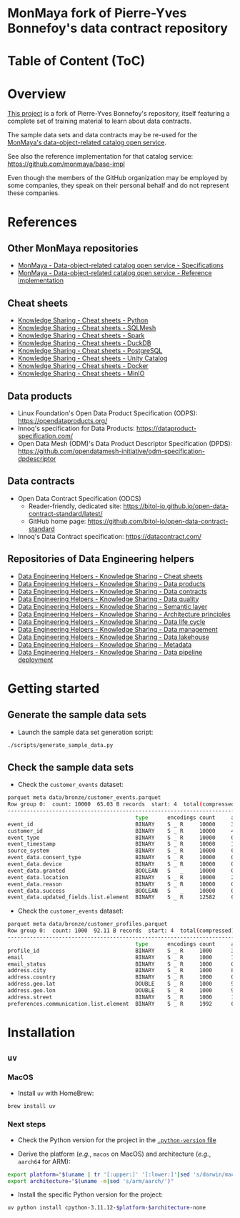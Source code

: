 MonMaya fork of Pierre-Yves Bonnefoy's data contract repository
===============================================================

# Table of Content (ToC)


# Overview
[This project](https://github.com/monmaya/pyb-data-contracts) is a fork
of Pierre-Yves Bonnefoy's repository, itself featuring a complete set of
training material to learn about data contracts.

The sample data sets and data contracts may be re-used for the
[MonMaya's data-object-related catalog open service](https://github.com/monmaya/specifications).

See also the reference implementation for that catalog service:
https://github.com/monmaya/base-impl

Even though the members of the GitHub organization may be employed by some
companies,
they speak on their personal behalf and do not represent these companies.

# References

## Other MonMaya repositories
* [MonMaya - Data-object-related catalog open service - Specifications](https://github.com/monmaya/specifications)
* [MonMaya - Data-object-related catalog open service - Reference implementation](https://github.com/monmaya/base-impl)

## Cheat sheets
* [Knowledge Sharing - Cheat sheets - Python](https://github.com/data-engineering-helpers/ks-cheat-sheets/blob/main/programming/python/README.md)
* [Knowledge Sharing - Cheat sheets - SQLMesh](https://github.com/data-engineering-helpers/ks-cheat-sheets/blob/main/data-processing/sqlmesh/README.md)
* [Knowledge Sharing - Cheat sheets - Spark](https://github.com/data-engineering-helpers/ks-cheat-sheets/blob/main/data-processing/spark/README.md)
* [Knowledge Sharing - Cheat sheets - DuckDB](https://github.com/data-engineering-helpers/ks-cheat-sheets/blob/main/db/duckdb/README.md)
* [Knowledge Sharing - Cheat sheets - PostgreSQL](https://github.com/data-engineering-helpers/ks-cheat-sheets/blob/main/db/postgresql/README.md)
* [Knowledge Sharing - Cheat sheets - Unity Catalog](https://github.com/data-engineering-helpers/ks-cheat-sheets/blob/main/data-catalogs/unity-catalog/README.md)
* [Knowledge Sharing - Cheat sheets - Docker](https://github.com/data-engineering-helpers/ks-cheat-sheets/blob/main/infrastructure/docker/README.md)
* [Knowledge Sharing - Cheat sheets - MinIO](https://github.com/data-engineering-helpers/ks-cheat-sheets/blob/main/data-storage/minio/README.md)

## Data products
* Linux Foundation's Open Data Product Specification (ODPS):
  https://opendataproducts.org/
* Innoq's specification for Data Products:
  https://dataproduct-specification.com/
* Open Data Mesh (ODM)'s Data Product Descriptor Specification (DPDS):
  https://github.com/opendatamesh-initiative/odm-specification-dpdescriptor

## Data contracts
* Open Data Contract Specification (ODCS)
  * Reader-friendly, dedicated site:
  https://bitol-io.github.io/open-data-contract-standard/latest/
  * GitHub home page: https://github.com/bitol-io/open-data-contract-standard
* Innoq's Data Contract specification: https://datacontract.com/

## Repositories of Data Engineering helpers
* [Data Engineering Helpers - Knowledge Sharing - Cheat sheets](https://github.com/data-engineering-helpers/cheat-sheets)
* [Data Engineering Helpers - Knowledge Sharing - Data products](https://github.com/data-engineering-helpers/data-products)
* [Data Engineering Helpers - Knowledge Sharing - Data contracts](https://github.com/data-engineering-helpers/data-contracts)
* [Data Engineering Helpers - Knowledge Sharing - Data quality](https://github.com/data-engineering-helpers/data-quality)
* [Data Engineering Helpers - Knowledge Sharing - Semantic layer](https://github.com/data-engineering-helpers/semantic-layer)
* [Data Engineering Helpers - Knowledge Sharing - Architecture principles](https://github.com/data-engineering-helpers/architecture-principles)
* [Data Engineering Helpers - Knowledge Sharing - Data life cycle](https://github.com/data-engineering-helpers/data-life-cycle)
* [Data Engineering Helpers - Knowledge Sharing - Data management](https://github.com/data-engineering-helpers/data-management)
* [Data Engineering Helpers - Knowledge Sharing - Data lakehouse](https://github.com/data-engineering-helpers/data-lakehouse)
* [Data Engineering Helpers - Knowledge Sharing - Metadata](https://github.com/data-engineering-helpers/metadata)
* [Data Engineering Helpers - Knowledge Sharing - Data pipeline deployment](https://github.com/data-engineering-helpers/data-pipeline-deployment)

# Getting started

## Generate the sample data sets
* Launch the sample data set generation script:
```bash
./scripts/generate_sample_data.py
```

## Check the sample data sets
* Check the `customer_events` dataset:
```bash
parquet meta data/bronze/customer_events.parquet
Row group 0:  count: 10000  65.03 B records  start: 4  total(compressed): 635.017 kB total(uncompressed):832.905 kB
--------------------------------------------------------------------------------
                                        type      encodings count     avg size   nulls   min / max
event_id                                BINARY    S _ R     10000     37.87 B    0       "000034d1-a65c-47e9-8d08-4..." / "ffff44ef-18b6-4721-a6ec-5..."
customer_id                             BINARY    S _ R     10000     4.91 B     0       "004551b2-f7bc-48bf-be40-3..." / "ffac0e4c-36ab-4f0a-9e65-a..."
event_type                              BINARY    S _ R     10000     0.27 B     0       "consent_update" / "profile_update"
event_timestamp                         BINARY    S _ R     10000     17.36 B    0       "2025-03-14T18:25:17.957381" / "2025-04-13T18:22:41.992481"
source_system                           BINARY    S _ R     10000     0.26 B     0       "api" / "web"
event_data.consent_type                 BINARY    S _ R     10000     0.32 B     7572    "analytics" / "marketing"
event_data.device                       BINARY    S _ R     10000     0.32 B     7451    "desktop" / "tablet"
event_data.granted                      BOOLEAN   S   _     10000     0.28 B     7572    "false" / "true"
event_data.location                     BINARY    S _ R     10000     2.06 B     7451    "Adam" / "Étiennedan"
event_data.reason                       BINARY    S _ R     10000     0.33 B     7437    "system_update" / "verification"
event_data.success                      BOOLEAN   S   _     10000     0.28 B     7451    "false" / "true"
event_data.updated_fields.list.element  BINARY    S _ R     12582     0.63 B     7437    "address" / "preferences"
```

* Check the `customer_events` dataset:
```bash
parquet meta data/bronze/customer_profiles.parquet
Row group 0:  count: 1000  92.11 B records  start: 4  total(compressed): 89.954 kB total(uncompressed):126.688 kB
--------------------------------------------------------------------------------
                                        type      encodings count     avg size   nulls   min / max
profile_id                              BINARY    S _ R     1000      37.84 B    0       "004551b2-f7bc-48bf-be40-3..." / "ffac0e4c-36ab-4f0a-9e65-a..."
email                                   BINARY    S _ R     1000      12.23 B    0       "adamlaure@example.com" / "zrousseau@example.com"
email_status                            BINARY    S _ R     1000      0.36 B     0       "invalid" / "verified"
address.city                            BINARY    S _ R     1000      8.75 B     0       "Albert-sur-Jean" / "ÉtienneVille"
address.country                         BINARY    S _ R     1000      0.08 B     0       "France" / "France"
address.geo.lat                         DOUBLE    S _ R     1000      9.35 B     0       "-89.763624" / "89.8002425"
address.geo.lon                         DOUBLE    S _ R     1000      9.35 B     0       "-179.955893" / "179.97228"
address.street                          BINARY    S _ R     1000      13.31 B    0       "1, avenue Agnès Boutin" / "rue Étienne Fleury"
preferences.communication.list.element  BINARY    S _ R     1992      0.43 B     0       "email" / "sms"
```

# Installation

## `uv`

### MacOS
* Install `uv` with HomeBrew:
```bash
brew install uv
```

### Next steps
* Check the Python version for the project in the
  [`.python-version` file](https://github.com/monmaya/pyb-data-contracts/blob/main/.python-version)

* Derive the platform (_e.g._, `macos` on MacOS) and architecture (_e.g._,
  `aarch64` for ARM):
```bash
export platform="$(uname | tr '[:upper:]' '[:lower:]'|sed 's/darwin/macos/')"
export architecture="$(uname -m|sed 's/arm/aarch/')"
```

* Install the specific Python version for the project:
```bash
uv python install cpython-3.11.12-$platform-$architecture-none
```

